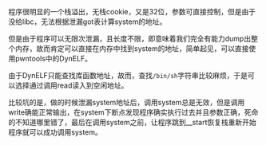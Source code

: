 程序很明显的一个栈溢出，无栈cookie，又是32位，参数可直接控制，但是由于没给libc，无法根据泄漏got表计算system的地址。

但是由于程序可以无限次泄漏，且长度不限，即意味着我们完全有能力dump出整个内存，故而肯定可以直接在内存中找到system的地址，简单起见，可以直接使用pwntools中的DynELF。

由于DynELF只能查找库函数地址，故而，查找`/bin/sh`字符串比较麻烦，于是可以选择通过调用read读入到空闲地址。

比较坑的是，做的时候泄漏system地址后，调用system总是无效，但是调用write确能正常输出，在system下断点发现程序确实执行过去并且参数正确，死命的不知道哪里错了，最后在调用system之前，让程序跳到__start恢复栈重新开始程序就可以成功调用system。

